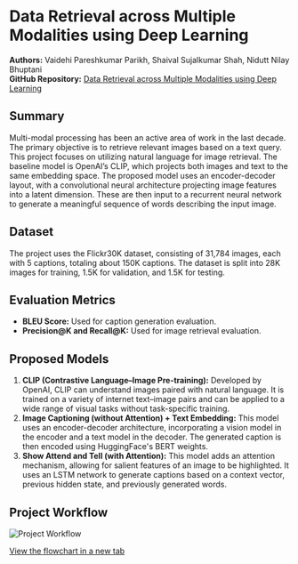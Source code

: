 # Data Retrieval across Multiple Modalities using Deep Learning

**Authors:** Vaidehi Pareshkumar Parikh, Shaival Sujalkumar Shah, Nidutt Nilay Bhuptani  
**GitHub Repository:** [Data Retrieval across Multiple Modalities using Deep Learning](https://github.com/vaidehi3112/Data-Retrieval-across-Multiple-Modalities-using-Deep-Learning)

## Summary

Multi-modal processing has been an active area of work in the last decade. The primary objective is to retrieve relevant images based on a text query. This project focuses on utilizing natural language for image retrieval. The baseline model is OpenAI’s CLIP, which projects both images and text to the same embedding space. The proposed model uses an encoder-decoder layout, with a convolutional neural architecture projecting image features into a latent dimension. These are then input to a recurrent neural network to generate a meaningful sequence of words describing the input image.

## Dataset

The project uses the Flickr30K dataset, consisting of 31,784 images, each with 5 captions, totaling about 150K captions. The dataset is split into 28K images for training, 1.5K for validation, and 1.5K for testing.

## Evaluation Metrics

- **BLEU Score:** Used for caption generation evaluation.
- **Precision@K and Recall@K:** Used for image retrieval evaluation.

## Proposed Models

1. **CLIP (Contrastive Language–Image Pre-training):** Developed by OpenAI, CLIP can understand images paired with natural language. It is trained on a variety of internet text–image pairs and can be applied to a wide range of visual tasks without task-specific training.
2. **Image Captioning (without Attention) + Text Embedding:** This model uses an encoder-decoder architecture, incorporating a vision model in the encoder and a text model in the decoder. The generated caption is then encoded using HuggingFace's BERT weights.
3. **Show Attend and Tell (with Attention):** This model adds an attention mechanism, allowing for salient features of an image to be highlighted. It uses an LSTM network to generate captions based on a context vector, previous hidden state, and previously generated words.

## Project Workflow

![Project Workflow](https://showme.redstarplugin.com/d/d:eSsIe10f)

[View the flowchart in a new tab](https://showme.redstarplugin.com/d/d:eSsIe10f)

